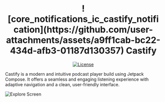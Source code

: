 <h1 align="center">![core_notifications_ic_castify_notification](https://github.com/user-attachments/assets/a9ff1cab-bc22-434d-afb3-01187d130357)
Castify</h1>

<p align="center">
  <a href="https://opensource.org/licenses/Apache-2.0"><img alt="License" src="https://img.shields.io/badge/License-Apache%202.0-blue.svg"/></a>
</p>

Castify is a modern and intuitive podcast player build using Jetpack Compose. It offers a seamless and engaging listening experience with adaptive navigation and a clean, user-friendly interface. 

![Explore Screen](https://github.com/user-attachments/assets/f02abb44-cd63-4593-98d8-04342be2087b)
